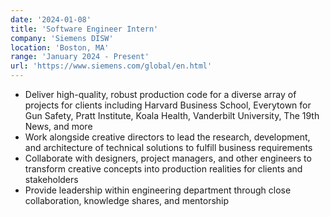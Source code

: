 ```yaml
---
date: '2024-01-08'
title: 'Software Engineer Intern'
company: 'Siemens DISW'
location: 'Boston, MA'
range: 'January 2024 - Present'
url: 'https://www.siemens.com/global/en.html'
---
```


- Deliver high-quality, robust production code for a diverse array of projects for clients including Harvard Business School, Everytown for Gun Safety, Pratt Institute, Koala Health, Vanderbilt University, The 19th News, and more
- Work alongside creative directors to lead the research, development, and architecture of technical solutions to fulfill business requirements
- Collaborate with designers, project managers, and other engineers to transform creative concepts into production realities for clients and stakeholders
- Provide leadership within engineering department through close collaboration, knowledge shares, and mentorship
